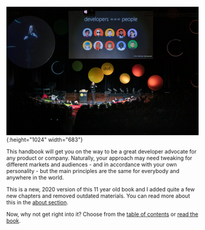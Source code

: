 ![Chris Heilmann presenting at dotjs 2019 with a slide saying developers are people](images/cover.jpg){:height="1024" width="683"}

This handbook will get you on the way to be a great developer advocate
for any product or company. Naturally, your approach may need tweaking for
different markets and audiences - and in accordance with your own
personality - but the main principles are the same for everybody and
anywhere in the world.

This is a new, 2020 version of this 11 year old book and I added quite a few new chapters and removed outdated materials. You can read more about this in the [about section](about).

Now, why not get right into it? Choose from the [table of contents](toc) or [read the book](what-is-developer-advocacy).


